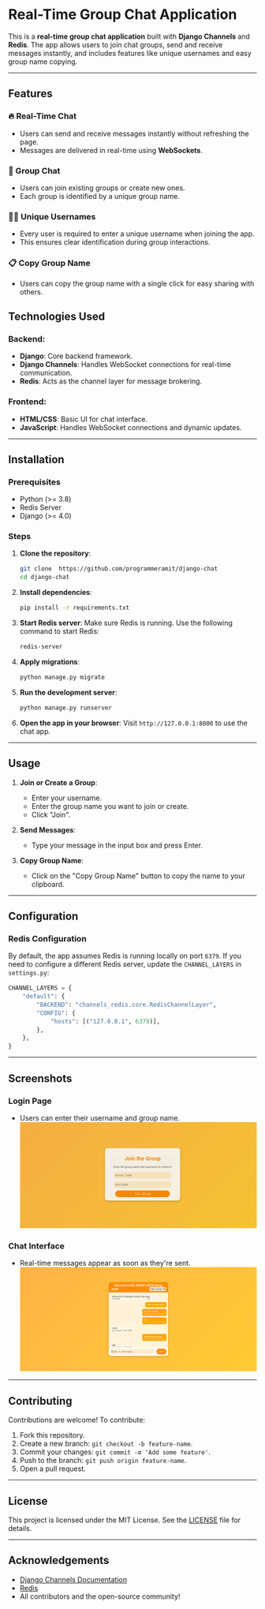 

# **Real-Time Group Chat Application**

This is a **real-time group chat application** built with **Django Channels** and **Redis**. The app allows users to join chat groups, send and receive messages instantly, and includes features like unique usernames and easy group name copying.

---

## **Features**

### 🔥 Real-Time Chat
- Users can send and receive messages instantly without refreshing the page.
- Messages are delivered in real-time using **WebSockets**.

### 👥 Group Chat
- Users can join existing groups or create new ones.
- Each group is identified by a unique group name.

### 🧑‍💻 Unique Usernames
- Every user is required to enter a unique username when joining the app.
- This ensures clear identification during group interactions.

### 📋 Copy Group Name
- Users can copy the group name with a single click for easy sharing with others.



## **Technologies Used**

### Backend:
- **Django**: Core backend framework.
- **Django Channels**: Handles WebSocket connections for real-time communication.
- **Redis**: Acts as the channel layer for message brokering.

### Frontend:
- **HTML/CSS**: Basic UI for chat interface.
- **JavaScript**: Handles WebSocket connections and dynamic updates.

---

## **Installation**

### Prerequisites
- Python (>= 3.8)
- Redis Server
- Django (>= 4.0)

### Steps
1. **Clone the repository**:
   ```bash
   git clone  https://github.com/programmeramit/django-chat
   cd django-chat
   ```

2. **Install dependencies**:
   ```bash
   pip install -r requirements.txt
   ```

3. **Start Redis server**:
   Make sure Redis is running. Use the following command to start Redis:
   ```bash
   redis-server
   ```

4. **Apply migrations**:
   ```bash
   python manage.py migrate
   ```

5. **Run the development server**:
   ```bash
   python manage.py runserver
   ```

6. **Open the app in your browser**:
   Visit `http://127.0.0.1:8000` to use the chat app.

---

## **Usage**

1. **Join or Create a Group**:
   - Enter your username.
   - Enter the group name you want to join or create.
   - Click "Join".

2. **Send Messages**:
   - Type your message in the input box and press Enter.

3. **Copy Group Name**:
   - Click on the "Copy Group Name" button to copy the name to your clipboard.

---

## **Configuration**

### Redis Configuration
By default, the app assumes Redis is running locally on port `6379`. If you need to configure a different Redis server, update the `CHANNEL_LAYERS` in `settings.py`:

```python
CHANNEL_LAYERS = {
    "default": {
        "BACKEND": "channels_redis.core.RedisChannelLayer",
        "CONFIG": {
            "hosts": [("127.0.0.1", 6379)],
        },
    },
}
```

---

## **Screenshots**

### **Login Page**
- Users can enter their username and group name.
![Screenshot_1](scr1.png)

### **Chat Interface**
- Real-time messages appear as soon as they're sent.
![Screenshot_1](scr2.png)

---

## **Contributing**

Contributions are welcome! To contribute:
1. Fork this repository.
2. Create a new branch: `git checkout -b feature-name`.
3. Commit your changes: `git commit -m 'Add some feature'`.
4. Push to the branch: `git push origin feature-name`.
5. Open a pull request.

---

## **License**

This project is licensed under the MIT License. See the [LICENSE](LICENSE) file for details.

---

## **Acknowledgements**

- [Django Channels Documentation](https://channels.readthedocs.io/en/stable/)
- [Redis](https://redis.io/)
- All contributors and the open-source community!

